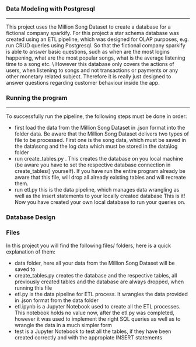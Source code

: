 ### Data Modeling with Postgresql
---
This project uses the Million Song Dataset to create a database for a fictional company sparkify. For this project a star schema database was created using an ETL pipeline, which was designed for OLAP purposes, e.g. run CRUD queries using Postgresql. So that the fictional company sparkify is able to answer basic questions, such as when are the most logins happening, what are the most popular songs, what is the average listening time to a song etc. \\
However this database only covers the actions of users, when listening to songs and not transactions or payments or any other monetary related subject. Therefore it is really just designed to answer questions regarding customer behaviour inside the app.
### Running the program
---
To successfully run the pipeline, the following steps must be done in order:
- first load the data from the Million Song Dataset in .json format into the folder data. Be aware that the Million Song Dataset delivers two types of file to be processed. First one is the song data, which must be saved in the data\song and the log data which must be stored in the data\log folder
- run create_tables.py . This creates the database on you local machine (be aware you have to set the respective database connection in create_tables() yourself). If you have run the entire program already be aware that this file, will drop all already existing tables and will recreate them.
- run etl.py this is the data pipeline, which manages data wrangling as well as the insert statements to your locally created database
This is it! Now you have created your own local database to run your queries on.
### Database Design

### Files
In this project you will find the following files/ folders, here is a quick explanation of them:
- data folder, here all your data from the Million Song Dataset will be saved to
- create_tables.py creates the database and the respective tables, all previously created tables and the database are always dropped, when running this file
- etl.py is the data pipeline for ETL process. It wrangles the data provided in .json format from the data folder
- etl.ipynb is a Jupyter Notebook used to create all the ETL processes. This notebook holds no value now, after the etl.py was completed, however it was used to implement the right SQL queries as well as to wrangle the data in a much simpler form
- test is a Jupyter Notebook to test all the tables, if they have been created correctly and with the appropiate INSERT statements
